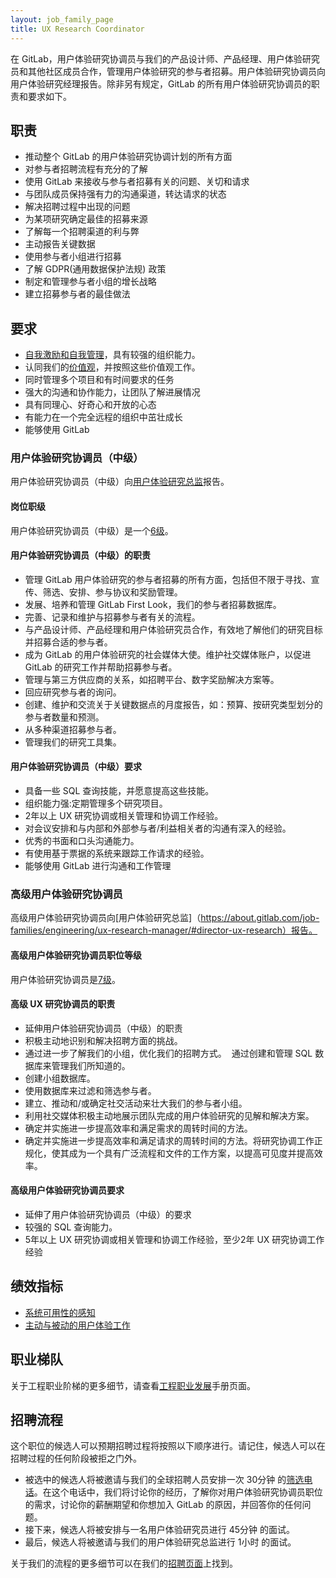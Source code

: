 ```yaml
---
layout: job_family_page
title: UX Research Coordinator
---
```


在 GitLab，用户体验研究协调员与我们的产品设计师、产品经理、用户体验研究员和其他社区成员合作，管理用户体验研究的参与者招募。用户体验研究协调员向用户体验研究经理报告。除非另有规定，GitLab 的所有用户体验研究协调员的职责和要求如下。

## 职责

- 推动整个 GitLab 的用户体验研究协调计划的所有方面
- 对参与者招聘流程有充分的了解
- 使用 GitLab 来接收与参与者招募有关的问题、关切和请求
- 与团队成员保持强有力的沟通渠道，转达请求的状态
- 解决招聘过程中出现的问题
- 为某项研究确定最佳的招募来源
- 了解每一个招聘渠道的利与弊
- 主动报告关键数据
- 使用参与者小组进行招募
- 了解 GDPR(通用数据保护法规) 政策
- 制定和管理参与者小组的增长战略
- 建立招募参与者的最佳做法

## 要求

* [自我激励和自我管理](https://about.gitlab.com/handbook/values/#efficiency)，具有较强的组织能力。
* 认同我们的[价值观](https://about.gitlab.com/handbook/values/)，并按照这些价值观工作。
* 同时管理多个项目和有时间要求的任务
* 强大的沟通和协作能力，让团队了解进展情况
* 具有同理心、好奇心和开放的心态
* 有能力在一个完全远程的组织中茁壮成长
* 能够使用 GitLab

### 用户体验研究协调员（中级）

用户体验研究协调员（中级）向[用户体验研究总监](https://about.gitlab.com/job-families/engineering/ux-research-manager/#director-ux-research)报告。

#### 岗位职级

用户体验研究协调员（中级）是一个[6级](https://about.gitlab.com/handbook/total-rewards/compensation/compensation-calculator/#gitlab-job-grades)。

#### 用户体验研究协调员（中级）的职责

* 管理 GitLab 用户体验研究的参与者招募的所有方面，包括但不限于寻找、宣传、筛选、安排、参与协议和奖励管理。
* 发展、培养和管理 GitLab First Look，我们的参与者招募数据库。
* 完善、记录和维护与招募参与者有关的流程。
* 与产品设计师、产品经理和用户体验研究员合作，有效地了解他们的研究目标并招募合适的参与者。
* 成为 GitLab 的用户体验研究的社会媒体大使。维护社交媒体账户，以促进 GitLab 的研究工作并帮助招募参与者。
* 管理与第三方供应商的关系，如招聘平台、数字奖励解决方案等。
* 回应研究参与者的询问。
* 创建、维护和交流关于关键数据点的月度报告，如：预算、按研究类型划分的参与者数量和预测。
* 从多种渠道招募参与者。
* 管理我们的研究工具集。

#### 用户体验研究协调员（中级）要求

* 具备一些 SQL 查询技能，并愿意提高这些技能。
* 组织能力强:定期管理多个研究项目。
* 2年以上 UX 研究协调或相关管理和协调工作经验。
* 对会议安排和与内部和外部参与者/利益相关者的沟通有深入的经验。
* 优秀的书面和口头沟通能力。
* 有使用基于票据的系统来跟踪工作请求的经验。
* 能够使用 GitLab 进行沟通和工作管理

### 高级用户体验研究协调员

高级用户体验研究协调员向[用户体验研究总监]（https://about.gitlab.com/job-families/engineering/ux-research-manager/#director-ux-research）报告。

#### 高级用户体验研究协调员职位等级

用户体验研究协调员是[7级](https://about.gitlab.com/handbook/total-rewards/compensation/compensation-calculator/#gitlab-job-grades)。

#### 高级 UX 研究协调员的职责

* 延伸用户体验研究协调员（中级）的职责
* 积极主动地识别和解决招聘方面的挑战。
* 通过进一步了解我们的小组，优化我们的招聘方式。  通过创建和管理 SQL 数据库来管理我们所知道的。
* 创建小组数据库。
* 使用数据库来过滤和筛选参与者。
* 建立、推动和/或确定社交活动来壮大我们的参与者小组。
* 利用社交媒体积极主动地展示团队完成的用户体验研究的见解和解决方案。
* 确定并实施进一步提高效率和满足需求的周转时间的方法。
* 确定并实施进一步提高效率和满足请求的周转时间的方法。将研究协调工作正规化，使其成为一个具有广泛流程和文件的工作方案，以提高可见度并提高效率。

#### 高级用户体验研究协调员要求

* 延伸了用户体验研究协调员（中级）的要求
* 较强的 SQL 查询能力。
* 5年以上 UX 研究协调或相关管理和协调工作经验，至少2年 UX 研究协调工作经验

## 绩效指标

* [系统可用性的感知](https://about.gitlab.com/handbook/engineering/ux/performance-indicators/#perception-of-system-usability)
* [主动与被动的用户体验工作](https://about.gitlab.com/handbook/engineering/ux/performance-indicators/#ratio-of-proactive-vs-reactive-ux-work)

## 职业梯队

关于工程职业阶梯的更多细节，请查看[工程职业发展](https://about.gitlab.com/handbook/engineering/career-development/#roles)手册页面。

## 招聘流程

这个职位的候选人可以预期招聘过程将按照以下顺序进行。请记住，候选人可以在招聘过程的任何阶段被拒之门外。

* 被选中的候选人将被邀请与我们的全球招聘人员安排一次 30分钟 的[筛选电话](https://about.gitlab.com/handbook/hiring/interviewing/#screening-call)。在这个电话中，我们将讨论你的经历，了解你对用户体验研究协调员职位的需求，讨论你的薪酬期望和你想加入 GitLab 的原因，并回答你的任何问题。
* 接下来，候选人将被安排与一名用户体验研究员进行 45分钟 的面试。
* 最后，候选人将被邀请与我们的用户体验研究总监进行 1小时 的面试。

关于我们的流程的更多细节可以在我们的[招聘页面](https://about.gitlab.com/handbook/hiring)上找到。

